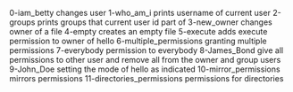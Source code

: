 0-iam_betty changes user
1-who_am_i prints username of current user
2-groups prints groups that current user id part of
3-new_owner changes owner of a file
4-empty creates an empty file
5-execute adds execute permission to owner of hello
6-multiple_permissions granting multiple permissions
7-everybody permission to everybody
8-James_Bond give all permissions to other user and remove all from the owner and group users
9-John_Doe setting the mode of  hello as indicated
10-mirror_permissions mirrors permissions
11-directories_permissions permissions for directories
